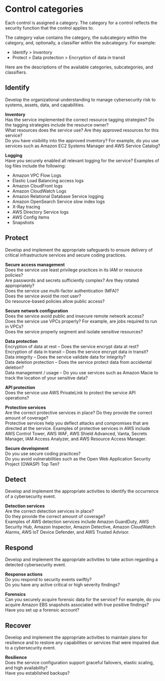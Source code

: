 # Control categories<a name="control-categories"></a>

Each control is assigned a category\. The category for a control reflects the security function that the control applies to\.

The category value contains the category, the subcategory within the category, and, optionally, a classifier within the subcategory\. For example:
+ Identify > Inventory
+ Protect > Data protection > Encryption of data in transit

Here are the descriptions of the available categories, subcategories, and classifiers\.

## Identify<a name="control-category-identify"></a>

Develop the organizational understanding to manage cybersecurity risk to systems, assets, data, and capabilities\.

**Inventory**  
Has the service implemented the correct resource tagging strategies? Do the tagging strategies include the resource owner?  
What resources does the service use? Are they approved resources for this service?  
Do you have visibility into the approved inventory? For example, do you use services such as Amazon EC2 Systems Manager and AWS Service Catalog? 

**Logging**  
Have you securely enabled all relevant logging for the service? Examples of log files include the following:  
+ Amazon VPC Flow Logs
+ Elastic Load Balancing access logs
+ Amazon CloudFront logs
+ Amazon CloudWatch Logs
+ Amazon Relational Database Service logging
+ Amazon OpenSearch Service slow index logs
+ X\-Ray tracing
+ AWS Directory Service logs
+ AWS Config items
+ Snapshots

## Protect<a name="control-category-protect"></a>

Develop and implement the appropriate safeguards to ensure delivery of critical infrastructure services and secure coding practices\.

**Secure access management**  
Does the service use least privilege practices in its IAM or resource policies?  
Are passwords and secrets sufficiently complex? Are they rotated appropriately?  
Does the service use multi\-factor authentication \(MFA\)?  
Does the service avoid the root user?  
Do resource\-based policies allow public access?

**Secure network configuration**  
Does the service avoid public and insecure remote network access?  
Does the service use VPCs properly? For example, are jobs required to run in VPCs?  
Does the service properly segment and isolate sensitive resources? 

**Data protection**  
Encryption of data at rest – Does the service encrypt data at rest?  
Encryption of data in transit – Does the service encrypt data in transit?  
Data integrity – Does the service validate data for integrity?  
Data deletion protection – Does the service protect data from accidental deletion?  
Data management / usage – Do you use services such as Amazon Macie to track the location of your sensitive data?

**API protection**  
Does the service use AWS PrivateLink to protect the service API operations?

**Protective services**  
Are the correct protective services in place? Do they provide the correct amount of coverage?  
Protective services help you deflect attacks and compromises that are directed at the service\. Examples of protective services in AWS include AWS Control Tower, AWS WAF, AWS Shield Advanced, Vanta, Secrets Manager, IAM Access Analyzer, and AWS Resource Access Manager\.

**Secure development**  
Do you use secure coding practices?  
Do you avoid vulnerabilities such as the Open Web Application Security Project \(OWASP\) Top Ten?

## Detect<a name="control-category-detect"></a>

Develop and implement the appropriate activities to identify the occurrence of a cybersecurity event\.

**Detection services**  
Are the correct detection services in place?  
Do they provide the correct amount of coverage?  
Examples of AWS detection services include Amazon GuardDuty, AWS Security Hub, Amazon Inspector, Amazon Detective, Amazon CloudWatch Alarms, AWS IoT Device Defender, and AWS Trusted Advisor\.

## Respond<a name="control-category-respond"></a>

Develop and implement the appropriate activities to take action regarding a detected cybersecurity event\.

**Response actions**  
Do you respond to security events swiftly?  
Do you have any active critical or high severity findings?

**Forensics**  
Can you securely acquire forensic data for the service? For example, do you acquire Amazon EBS snapshots associated with true positive findings?  
Have you set up a forensic account?

## Recover<a name="control-category-recover"></a>

Develop and implement the appropriate activities to maintain plans for resilience and to restore any capabilities or services that were impaired due to a cybersecurity event\.

**Resilience**  
Does the service configuration support graceful failovers, elastic scaling, and high availability?  
Have you established backups? 
